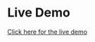 <H1>Live Demo</H1>
<a href = "https://sandlini-car-rental.netlify.app" target = "_blank">Click here for the live demo</a>
